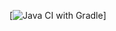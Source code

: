 [![Java CI with Gradle](https://github.com/MikhailVoroshilov/PageObject/blob/master/.github/workflows/gradle.yml/badge.svg)]
